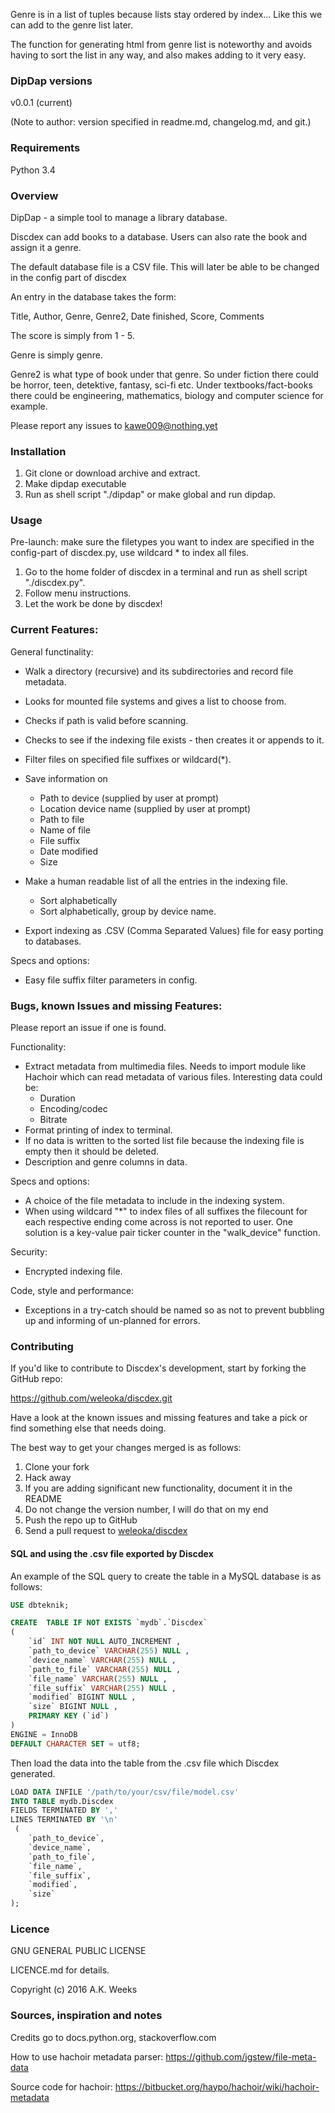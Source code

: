 Genre is in a list of tuples because lists stay ordered by index... Like this we can add to the genre list later.

The function for generating html from genre list is noteworthy and avoids having to sort the list in any way, and also makes adding to it very easy.


### DipDap versions
v0.0.1 (current)

(Note to author: version specified in readme.md, changelog.md, and git.)



### Requirements
Python 3.4



### Overview
DipDap - a simple tool to manage a library database.

Discdex can add books to a database. Users can also rate the book and assign it a genre.

The default database file is a CSV file.
This will later be able to be changed in the config part of discdex

An entry in the database takes the form:

Title, Author, Genre, Genre2, Date finished, Score, Comments

The score is simply from 1 - 5.

Genre is simply genre.

Genre2 is what type of book under that genre. So under fiction there could be horror, teen, detektive, fantasy, sci-fi etc. Under textbooks/fact-books there could be engineering, mathematics, biology and computer science for example.

Please report any issues to kawe009@nothing.yet



### Installation
1. Git clone or download archive and extract.
2. Make dipdap executable
3. Run as shell script "./dipdap" or make global and run dipdap.


### Usage
Pre-launch: make sure the filetypes you want to index are specified in the config-part of discdex.py, use wildcard * to index all files.

1. Go to the home folder of discdex in a terminal and run as shell script "./discdex.py".
2. Follow menu instructions.
3. Let the work be done by discdex!


### Current Features:
General functinality:

* Walk a directory (recursive) and its subdirectories and record file metadata.
* Looks for mounted file systems and gives a list to choose from.
* Checks if path is valid before scanning.
* Checks to see if the indexing file exists - then creates it or appends to it.
* Filter files on specified file suffixes or wildcard(*).
* Save information on
    - Path to device (supplied by user at prompt)
    - Location device name (supplied by user at prompt)
    - Path to file
    - Name of file
    - File suffix
    - Date modified
    - Size

* Make a human readable list of all the entries in the indexing file.
    - Sort alphabetically
    - Sort alphabetically, group by device name.

* Export indexing as .CSV (Comma Separated Values) file for easy porting to databases.

Specs and options:

* Easy file suffix filter parameters in config.



### Bugs, known Issues and missing Features:

Please report an issue if one is found.

Functionality:

* Extract metadata from multimedia files. Needs to import module like Hachoir which can read metadata of various files. Interesting data could be:
	- Duration
	- Encoding/codec
	- Bitrate
* Format printing of index to terminal.
* If no data is written to the sorted list file because the indexing file is empty then it should be deleted.
* Description and genre columns in data.

Specs and options:

* A choice of the file metadata to include in the indexing system.
* When using wildcard "*" to index files of all suffixes the filecount for each respective ending come across is not reported to user. One solution is a key-value pair ticker counter in the "walk_device" function.

Security:

* Encrypted indexing file.

Code, style and performance:

* Exceptions in a try-catch should be named so as not to prevent bubbling up and informing of un-planned for errors.



### Contributing

If you'd like to contribute to Discdex's development, start by forking the GitHub repo:

https://github.com/weleoka/discdex.git

Have a look at the known issues and missing features and take a pick or find something else that needs doing.

The best way to get your changes merged is as follows:

1. Clone your fork
2. Hack away
3. If you are adding significant new functionality, document it in the README
4. Do not change the version number, I will do that on my end
5. Push the repo up to GitHub
6. Send a pull request to [weleoka/discdex](https://github.com/weleoka/discdex)



#### SQL and using the .csv file exported by Discdex
An example of the SQL query to create the table in a MySQL database is as follows:

```SQL
USE dbteknik;

CREATE  TABLE IF NOT EXISTS `mydb`.`Discdex`
(
    `id` INT NOT NULL AUTO_INCREMENT ,
    `path_to_device` VARCHAR(255) NULL ,
    `device_name` VARCHAR(255) NULL ,
    `path_to_file` VARCHAR(255) NULL ,
    `file_name` VARCHAR(255) NULL ,
    `file_suffix` VARCHAR(255) NULL ,
    `modified` BIGINT NULL ,
    `size` BIGINT NULL ,
    PRIMARY KEY (`id`)
)
ENGINE = InnoDB
DEFAULT CHARACTER SET = utf8;
```

Then load the data into the table from the .csv file which Discdex generated.

```SQL
LOAD DATA INFILE '/path/to/your/csv/file/model.csv'
INTO TABLE mydb.Discdex
FIELDS TERMINATED BY ','
LINES TERMINATED BY '\n'
 (
    `path_to_device`,
    `device_name`,
    `path_to_file`,
    `file_name`,
    `file_suffix`,
    `modified`,
    `size`
);

```



### Licence

GNU GENERAL PUBLIC LICENSE

LICENCE.md for details.

Copyright (c) 2016 A.K. Weeks



### Sources, inspiration and notes
Credits go to docs.python.org, stackoverflow.com

How to use hachoir metadata parser:
https://github.com/jgstew/file-meta-data

Source code for hachoir:
https://bitbucket.org/haypo/hachoir/wiki/hachoir-metadata


